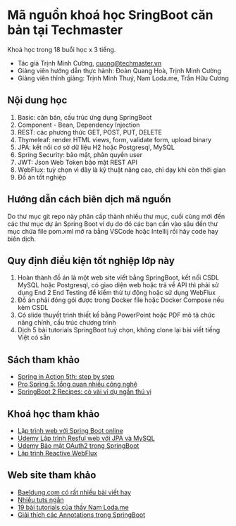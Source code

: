 # Mã nguồn khoá học SringBoot căn bản tại Techmaster
Khoá học trong 18 buổi học x 3 tiếng.

- Tác giả Trịnh Minh Cường, cuong@techmaster.vn
- Giảng viên hướng dẫn thực hành: Đoàn Quang Hoà, Trịnh Minh Cường
- Giảng viên thỉnh giảng: Trịnh Minh Thuý, Nam Loda.me, Trần Hữu Cương

## Nội dung học
1. Basic: căn bản, cấu trúc ứng dụng SpringBoot
2. Component - Bean, Dependency Injection
3. REST: các phương thức GET, POST, PUT, DELETE
4. Thymeleaf: render HTML views, form, validate form, upload binary
5. JPA: kết nối cơ sở dữ liệu H2 hoặc Postgresql, MySQL
6. Spring Security: bảo mật, phân quyền user
7. JWT: Json Web Token bảo mật REST API
8. WebFlux: tuỳ chọn vì đây là kỹ thuật nâng cao, chỉ dạy khi còn thời gian
9. Đồ án tốt nghiệp

## Hướng dẫn cách biên dịch mã nguồn
Do thư mục git repo này phân cầp thành nhiều thư mục, cuối cùng mới đến các thư mục dự án Spring Boot ví dụ do đó các bạn cần vào sâu đến thư mục chứa file pom.xml mở ra bằng VSCode hoặc Intellij rồi hãy code hay biên dịch.

## Quy định điều kiện tốt nghiệp lớp này
1. Hoàn thành đồ án là một web site viết bằng SpringBoot, kết nối CSDL MySQL hoặc Postgresql, có giao diện web hoặc trả về API thì phải sử dụng End 2 End Testing để kiểm thử tự động hoặc sử dụng WebFlux
2. Đồ án phải đóng gói được trong Docker file hoặc Docker Compose nếu kèm CSDL
3. Có slide thuyết trình thiết kế bằng PowerPoint hoặc PDF mô tả chức năng chính, cấu trúc chương trình
4. Dịch 5 bài tutorials SpringBoot tuỳ chọn, không clone lại bài viết tiếng Việt có sẵn

## Sách tham khảo
- [Spring in Action 5th: step by step](https://www.amazon.com/Spring-Action-Craig-Walls/dp/1617294942)
- [Pro Spring 5: tổng quan nhiều công nghệ](https://www.amazon.com/Pro-Spring-Depth-Guide-Framework/dp/1484228073)
- [SpringBoot 2 Recipes: có vài ví dụ ngắn thú vị](https://www.amazon.com/Spring-Boot-Recipes-Problem-Solution-Approach-ebook/dp/B07FY5XR9N)
## Khoá học tham khảo
- [Lập trình web với Spring Boot online](https://techmaster.vn/khoa-hoc/2l6/lap-trinh-web-voi-spring-boot-online)
- [Udemy Lập trình Resful web với JPA và MySQL](https://www.udemy.com/course/restful-web-service-with-spring-boot-jpa-and-mysql/)
- [Udemy Bảo mật OAuth2 trong SpringBoot](https://www.udemy.com/course/oauth2-in-spring-boot-applications)
- [Lập trình Reactive WebFlux](https://www.udemy.com/course/build-reactive-restful-apis-using-spring-boot-webflux)

## Web site tham khảo
- [Baeldung.com có rất nhiều bài viết hay](https://www.baeldung.com/)
- [Nhiều tuts ngắn](http://zetcode.com/all/#springboot)
- [19 bài tutorials của thầy Nam Loda.me](https://loda.me/spring-boot-0-series-lam-chu-spring-boot-zero-to-hero-loda1558963914472/)
- [Giải thích các Annotations trong SpringBoot](https://springframework.guru/spring-framework-annotations/)